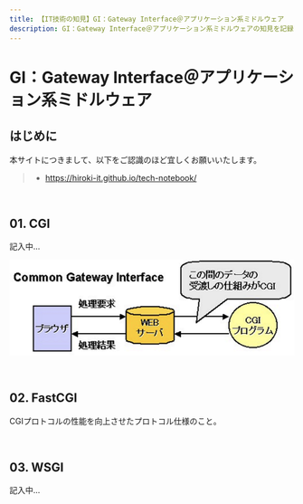 ```yaml
---
title: 【IT技術の知見】GI：Gateway Interface＠アプリケーション系ミドルウェア
description: GI：Gateway Interface＠アプリケーション系ミドルウェアの知見を記録しています。
---
```


# GI：Gateway Interface＠アプリケーション系ミドルウェア

## はじめに

本サイトにつきまして、以下をご認識のほど宜しくお願いいたします。

> - https://hiroki-it.github.io/tech-notebook/

<br>

## 01. CGI

記入中...

![CGIの仕組み](https://raw.githubusercontent.com/hiroki-it/tech-notebook-images/master/images/CGIの仕組み.png)

<br>

## 02. FastCGI

CGIプロトコルの性能を向上させたプロトコル仕様のこと。

<br>

## 03. WSGI

記入中...

<br>

